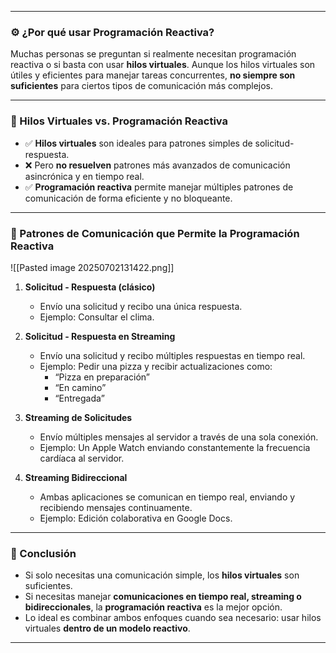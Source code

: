 
---
### ⚙️ ¿Por qué usar Programación Reactiva?

Muchas personas se preguntan si realmente necesitan programación reactiva o si basta con usar **hilos virtuales**. Aunque los hilos virtuales son útiles y eficientes para manejar tareas concurrentes, **no siempre son suficientes** para ciertos tipos de comunicación más complejos.

---
### 🧵 Hilos Virtuales vs. Programación Reactiva

- ✅ **Hilos virtuales** son ideales para patrones simples de solicitud-respuesta.
- ❌ Pero **no resuelven** patrones más avanzados de comunicación asincrónica y en tiempo real.
- ✅ **Programación reactiva** permite manejar múltiples patrones de comunicación de forma eficiente y no bloqueante.

---
### 🔄 Patrones de Comunicación que Permite la Programación Reactiva

![[Pasted image 20250702131422.png]]

1. **Solicitud - Respuesta (clásico)**
    
    - Envío una solicitud y recibo una única respuesta.
    - Ejemplo: Consultar el clima.
    
2. **Solicitud - Respuesta en Streaming**
    
    - Envío una solicitud y recibo múltiples respuestas en tiempo real.
    - Ejemplo: Pedir una pizza y recibir actualizaciones como:
        - “Pizza en preparación”
        - “En camino”
        - “Entregada”
    
3. **Streaming de Solicitudes**
    
    - Envío múltiples mensajes al servidor a través de una sola conexión.
    - Ejemplo: Un Apple Watch enviando constantemente la frecuencia cardíaca al servidor.
    
4. **Streaming Bidireccional**
    
    - Ambas aplicaciones se comunican en tiempo real, enviando y recibiendo mensajes continuamente.
    - Ejemplo: Edición colaborativa en Google Docs.
---

### 🧠 Conclusión

- Si solo necesitas una comunicación simple, los **hilos virtuales** son suficientes.
- Si necesitas manejar **comunicaciones en tiempo real, streaming o bidireccionales**, la **programación reactiva** es la mejor opción.
- Lo ideal es combinar ambos enfoques cuando sea necesario: usar hilos virtuales **dentro de un modelo reactivo**.

---